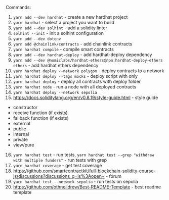 Commands:

1. `yarn add --dev hardhat` - create a new hardhat project
2. `yarn hardhat` - select a project you want to build
3. `yarn add --dev solhint` - add a solidity linter
4. `solhint --init` - init a solhint configuration
5. `yarn add --dev dotenv`
6. `yarn add @chainlink/contracts` - add chainlink contracts
7. `yarn hardhat compile` - compile smart contracts
8. `yarn add --dev hardhat-deploy` - add hardhat-deploy dependency
9. `yarn add --dev @nomiclabs/hardhat-ethers@npm:hardhat-deploy-ethers ethers` - add hardhat ethers dependency
10. `yarn hardhat deploy --network polygon` - deploy contracts to a network
11. `yarn hardhat deploy --tags mocks` - deploy script with only
12. `yarn hardhat deploy` - deploy all contracts with deploy folder
13. `yarn hardhat node` - run a node with all deployed contracts
14. `yarn hardhat deploy --network sepolia`
15. https://docs.soliditylang.org/en/v0.8.19/style-guide.html - style guide


- constructor
- receive function (if exists)
- fallback function (if exists)
- external
- public
- internal
- private
- view/pure

16. `yarn hardhat test` - run tests, `yarn hardhat test --grep "withdraw with multiple funders"` - run tests with grep
17. `yarn hardhat coverage` - get test coverage
18. https://github.com/smartcontractkit/full-blockchain-solidity-course-js/discussions?discussions_q=is%3Aopen+ - forum
19. `yarn hardhat test --network sepolia` - run tests on sepolia
20. https://github.com/othneildrew/Best-README-Template - best readme template
